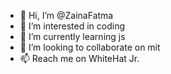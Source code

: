- 👋 Hi, I’m @ZainaFatma
- 👀 I’m interested in coding
- 🌱 I’m currently learning js
- 💞️ I’m looking to collaborate on mit
- 📫 Reach me on WhiteHat Jr.

<!---
ZainaFat/ZainaFat is a ✨ special ✨ repository because its `README.md` (this file) appears on your GitHub profile.
You can click the Preview link to take a look at your changes.
--->
